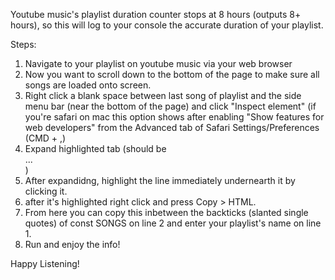 Youtube music's playlist duration counter stops at 8 hours (outputs 8+ hours),
so this will log to your console the accurate duration of your playlist.

Steps:
1. Navigate to your playlist on youtube music via your web browser
2. Now you want to scroll down to the bottom of the page to make sure all songs are loaded onto screen.
3. Right click a blank space between last song of playlist and the side menu bar (near the bottom of the page) and click "Inspect element"
    (if you're safari on mac this option shows after enabling "Show features for web developers" from  the Advanced tab of Safari Settings/Preferences (CMD + ,)
4. Expand highlighted tab (should be <div id="contents" class="style-scope ytmusic-section-list-renderer">...</div> )
5. After expandidng, highlight the line immediately undernearth it by clicking it.
6. after it's highlighted right click and press Copy > HTML.
7. From here you can copy this inbetween the backticks (slanted single quotes) of const SONGS on line 2 and enter your playlist's name on line 1.
8. Run and enjoy the info!

Happy Listening!
